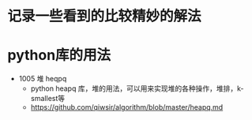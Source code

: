 # 记录一些看到的比较精妙的解法

# python库的用法
- 1005 堆 heqpq
    - python heapq 库，堆的用法，可以用来实现堆的各种操作，堆排，k-smallest等 
    - https://github.com/qiwsir/algorithm/blob/master/heapq.md